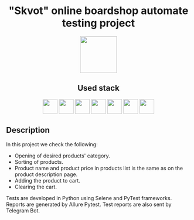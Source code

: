 <h1 align="center">"Skvot" online boardshop automate testing project</h1>  
<p align="center">
<a href="https://www.skvot.com/">
<img src="https://www.skvot.com/img/logo-wht.svg" height="100" />
</a>
</p>

<h2 align="center">Used stack</h2>
<p align="center">
<img src="https://cdn.jsdelivr.net/gh/devicons/devicon/icons/python/python-original.svg" height="40" width="40" />
<img src="https://cdn.jsdelivr.net/gh/devicons/devicon/icons/jenkins/jenkins-original.svg" height="40" width="40" />
<img src="https://cdn.jsdelivr.net/gh/devicons/devicon/icons/selenium/selenium-original.svg" height="40" width="40" />
<img src="https://cdn.jsdelivr.net/gh/devicons/devicon/icons/pytest/pytest-original.svg" height="40" width="40" />
<img src="https://upload.wikimedia.org/wikipedia/commons/1/1d/PyCharm_Icon.svg" height="40" width="40" />
<img src="https://avatars.githubusercontent.com/u/5879127?s=200&v=4" height="40" width="40" />
<img src="https://upload.wikimedia.org/wikipedia/commons/8/83/Telegram_2019_Logo.svg" height="40" width="40" />
</p>  

## Description
In this project we check the following:  
* Opening of desired products' category.  
* Sorting of products.  
* Product name and product price in products list is the same as on the product description page.  
* Adding the product to cart.  
* Clearing the cart.  

Tests are developed in Python using Selene and PyTest frameworks. Reports are generated by Allure Pytest. Test reports are also sent by Telegram Bot.  


